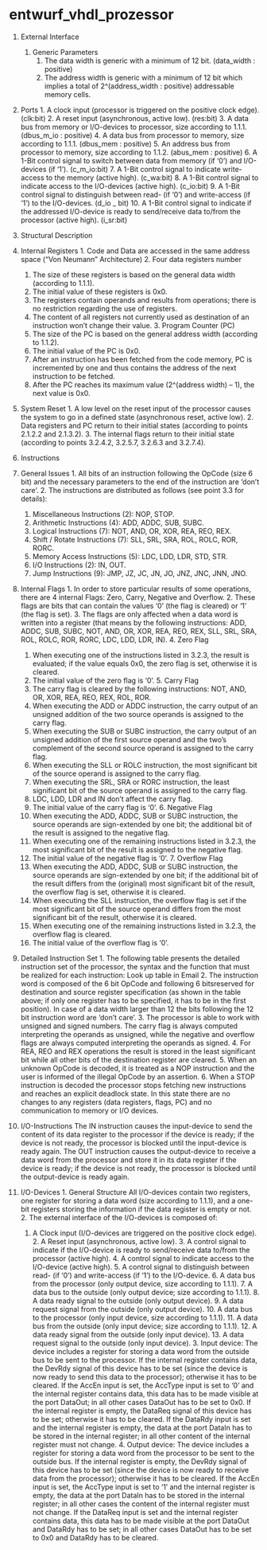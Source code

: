 # entwurf_vhdl_prozessor

1. External Interface
	1. Generic Parameters
    	1. The data width is generic with a minimum of 12 bit.	(data_width : positive)
    	2. The address width is generic with a minimum of 12 bit which implies a total of 2^(address_width : positive) addressable memory cells.
  2. Ports
    1. A clock input (processor is triggered on the positive clock edge).	(clk:bit)
    2. A reset input (asynchronous, active low).	(res:bit)
    3. A data bus from memory or I/O-devices to processor, size according to 1.1.1. (dbus_m_io : positive)
    4. A data bus from processor to memory, size according to 1.1.1. 		(dbus_mem : positive)
    5. An address bus from processor to memory, size according to 1.1.2.	(abus_mem : positive)
    6. A 1-Bit control signal to switch between data from memory (if ‘0’) and I/O-devices (if ‘1’).	(c_m_io:bit)
    7. A 1-Bit control signal to indicate write-access to the memory (active high).		(c_wa:bit)
    8. A 1-Bit control signal to indicate access to the I/O-devices (active high).		(c_io:bit)
    9. A 1-Bit control signal to distinguish between read- (if ‘0’) and write-access (if ‘1’) to the I/O-devices. 	(d_io _ bit)
    10. A 1-Bit control signal to indicate if the addressed I/O-device is ready to send/receive data to/from the processor (active high). 	(i_sr:bit)

2. Structural Description
  1. Internal Registers
    1. Code and Data are accessed in the same address space (“Von Neumann” Architecture)
    2. Four data registers number 
      1. The size of these registers is based on the general data width (according to 1.1.1).
      2. The initial value of these registers is 0x0.
      3. The registers contain operands and results from operations; there is no restriction regarding the use of registers.
      4. The content of all registers not currently used as destination of an instruction won’t change their value.
    3. Program Counter (PC)
      1. The size of the PC is based on the general address width (according to 1.1.2).
      2. The initial value of the PC is 0x0.
      3. After an instruction has been fetched from the code memory, PC is incremented by one and thus contains the address of the next instruction to be fetched.
      4. After the PC reaches its maximum value (2^(address width) – 1), the next value is 0x0.
  2. System Reset
    1. A low level on the reset input of the processor causes the system to go in a defined state (asynchronous reset, active low).
    2. Data registers and PC return to their initial states (according to points 2.1.2.2 and 2.1.3.2).
    3. The internal flags return to their initial state (according to points 3.2.4.2, 3.2.5.7, 3.2.6.3 and 3.2.7.4).

3. Instructions
  1. General Issues
    1. All bits of an instruction following the OpCode (size 6 bit) and the necessary parameters to the end of the instruction are ‘don’t care’.
    2. The instructions are distributed as follows (see point 3.3 for details):
      1. Miscellaneous Instructions (2): NOP, STOP.
      2. Arithmetic Instructions (4): ADD, ADDC, SUB, SUBC.
      3. Logical Instructions (7): NOT, AND, OR, XOR, REA, REO, REX.
      4. Shift / Rotate Instructions (7): SLL, SRL, SRA, ROL, ROLC, ROR, RORC.
      5. Memory Access Instructions (5): LDC, LDD, LDR, STD, STR.
      6. I/O Instructions (2): IN, OUT.
      7. Jump Instructions (9): JMP, JZ, JC, JN, JO, JNZ, JNC, JNN, JNO.
  2. Internal Flags
    1. In order to store particular results of some operations, there are 4 internal Flags: Zero, Carry, Negative and Overflow.
    2. These flags are bits that can contain the values ‘0’ (the flag is cleared) or ‘1’ (the flag is set).
    3. The flags are only affected when a data word is written into a register (that means by the following instructions: ADD, ADDC, SUB, SUBC, NOT, AND, OR, XOR, REA, REO, REX, SLL, SRL, SRA, ROL, ROLC, ROR, RORC, LDC, LDD, LDR, IN).
    4. Zero Flag
      1. When executing one of the instructions listed in 3.2.3, the result is evaluated; if the value equals 0x0, the zero flag is set, otherwise it is cleared.
      2. The initial value of the zero flag is ‘0’.
    5. Carry Flag
      1. The carry flag is cleared by the following instructions: NOT, AND, OR, XOR, REA, REO, REX, ROL, ROR.
      2. When executing the ADD or ADDC instruction, the carry output of an unsigned addition of the two source operands is assigned to the carry flag.
      3. When executing the SUB or SUBC instruction, the carry output of an unsigned addition of the first source operand and the two’s complement of the second source operand is assigned to the carry flag.
      4. When executing the SLL or ROLC instruction, the most significant bit of the source operand is assigned to the carry flag.
      5. When executing the SRL, SRA or RORC instruction, the least significant bit of the source operand is assigned to the carry flag.
      6. LDC, LDD, LDR and IN don’t affect the carry flag.
      7. The initial value of the carry flag is ‘0’.
    6. Negative Flag
      1. When executing the ADD, ADDC, SUB or SUBC instruction, the source operands are sign-extended by one bit; the additional bit of the result is assigned to the negative flag.
      2. When executing one of the remaining instructions listed in 3.2.3, the most significant bit of the result is assigned to the negative flag.
      3. The initial value of the negative flag is ‘0’.
    7. Overflow Flag
      1. When executing the ADD, ADDC, SUB or SUBC instruction, the source operands are sign-extended by one bit; if the additional bit of the result differs from the (original) most significant bit of the result, the overflow flag is set, otherwise it is cleared.
      2. When executing the SLL instruction, the overflow flag is set if the most significant bit of the source operand differs from the most significant bit of the result, otherwise it is cleared.
      3. When executing one of the remaining instructions listed in 3.2.3, the overflow flag is cleared.
      4. The initial value of the overflow flag is ‘0’.
  3. Detailed Instruction Set
    1. The following table presents the detailed instruction set of the processor, the syntax and the function that must be realized for each instruction: Look up table in Email
    2. The instruction word is composed of the 6 bit OpCode and following 6 bitsreserved for destination and source register specification (as shown in the table above; if only one register has to be specified, it has to be in the first position). In case of a data width larger than 12 the bits following the 12 bit instruction word are ‘don’t care’.
    3. The processor is able to work with unsigned and signed numbers. The carry flag is always computed interpreting the operands as unsigned, while the negative and overflow flags are always computed interpreting the operands as signed.
    4. For REA, REO and REX operations the result is stored in the least significant bit while all other bits of the destination register are cleared.
    5. When an unknown OpCode is decoded, it is treated as a NOP instruction and the user is informed of the illegal OpCode by an assertion.
    6. When a STOP instruction is decoded the processor stops fetching new instructions and reaches an explicit deadlock state. In this state there are no changes to any registers (data registers, flags, PC) and no communication to memory or I/O devices.
  4. I/O-Instructions
    The IN instruction causes the input-device to send the content of its data register to the processor if the device is ready; if the device is not ready, the processor is blocked until the input-device is ready again. The OUT instruction causes the output-device to receive a data word from the processor and store it in its data register if the device is ready; if the device is not ready, the processor is blocked until the output-device is ready again.
  5. I/O-Devices
    1. General Structure All I/O-devices contain two registers, one register for storing a data word (size according to 1.1.1), and a one-bit registers storing the information if the data register is empty or not.
    2. The external interface of the I/O-devices is composed of:
    	1. A Clock input (I/O-devices are triggered on the positive clock edge).
			2. A Reset input (asynchronous, active low).
			3. A control signal to indicate if the I/O-device is ready to send/receive data to/from the processor (active high).
			4. A control signal to indicate access to the I/O-device (active high).
			5. A control signal to distinguish between read- (if ‘0’) and write-access (if ‘1’) to the I/O-device.
			6. A data bus from the processor (only output device, size according to 1.1.1).
			7. A data bus to the outside (only output device; size according to 1.1.1).
			8. A data ready signal to the outside (only output device).
			9. A data request signal from the outside (only output device).
			10. A data bus to the processor (only input device, size according to 1.1.1).
			11. A data bus from the outside (only input device; size according to 1.1.1).
			12. A data ready signal from the outside (only input device).
			13. A data request signal to the outside (only input device).
    3. Input device: The device includes a register for storing a data word from the outside bus to be sent to the processor. If the internal register contains data, the DevRdy signal of this device has to be set (since the device is now ready to send this data to the processor); otherwise it has to be cleared. If the AccEn input is set, the AccType input is set to ‘0’ and the internal register contains data, this data has to be made visible at the port DataOut; in all other cases DataOut has to be set to 0x0. If the internal register is empty, the DataReq signal of this device has to be set; otherwise it has to be cleared. If the DataRdy input is set and the internal register is empty, the data at the port DataIn has to be stored in the internal register; in all other content of the internal register must not change.
    4. Output device: The device includes a register for storing a data word from the processor to be sent to the outside bus. If the internal register is empty, the DevRdy signal of this device has to be set (since the device is now ready to receive data from the processor); otherwise it has to be cleared. If the AccEn input is set, the AccType input is set to ‘1’ and the internal register is empty, the data at the port DataIn has to be stored in the internal register; in all other cases the content of the internal register must not change. If the DataReq input is set and the internal register contains data, this data has to be made visible at the port DataOut and DataRdy has to be set; in all other cases DataOut has to be set to 0x0 and DataRdy has to be cleared.
